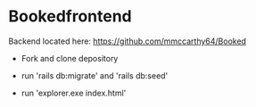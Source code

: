 # Bookedfrontend

Backend located here: https://github.com/mmccarthy64/Booked

* Fork and clone depository

* run 'rails db:migrate' and 'rails db:seed'

* run 'explorer.exe index.html'
